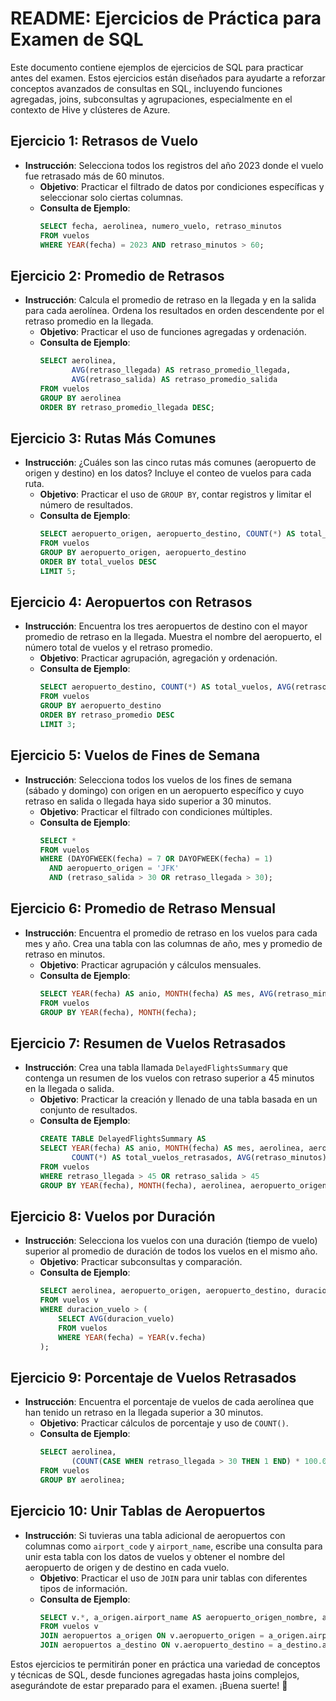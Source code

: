 # README: Ejercicios de Práctica para Examen de SQL

Este documento contiene ejemplos de ejercicios de SQL para practicar antes del examen. Estos ejercicios están diseñados para ayudarte a reforzar conceptos avanzados de consultas en SQL, incluyendo funciones agregadas, joins, subconsultas y agrupaciones, especialmente en el contexto de Hive y clústeres de Azure.

## Ejercicio 1: Retrasos de Vuelo
- **Instrucción**: Selecciona todos los registros del año 2023 donde el vuelo fue retrasado más de 60 minutos.
  - **Objetivo**: Practicar el filtrado de datos por condiciones específicas y seleccionar solo ciertas columnas.
  - **Consulta de Ejemplo**:
    ```sql
    SELECT fecha, aerolinea, numero_vuelo, retraso_minutos
    FROM vuelos
    WHERE YEAR(fecha) = 2023 AND retraso_minutos > 60;
    ```

## Ejercicio 2: Promedio de Retrasos
- **Instrucción**: Calcula el promedio de retraso en la llegada y en la salida para cada aerolínea. Ordena los resultados en orden descendente por el retraso promedio en la llegada.
  - **Objetivo**: Practicar el uso de funciones agregadas y ordenación.
  - **Consulta de Ejemplo**:
    ```sql
    SELECT aerolinea,
           AVG(retraso_llegada) AS retraso_promedio_llegada,
           AVG(retraso_salida) AS retraso_promedio_salida
    FROM vuelos
    GROUP BY aerolinea
    ORDER BY retraso_promedio_llegada DESC;
    ```

## Ejercicio 3: Rutas Más Comunes
- **Instrucción**: ¿Cuáles son las cinco rutas más comunes (aeropuerto de origen y destino) en los datos? Incluye el conteo de vuelos para cada ruta.
  - **Objetivo**: Practicar el uso de `GROUP BY`, contar registros y limitar el número de resultados.
  - **Consulta de Ejemplo**:
    ```sql
    SELECT aeropuerto_origen, aeropuerto_destino, COUNT(*) AS total_vuelos
    FROM vuelos
    GROUP BY aeropuerto_origen, aeropuerto_destino
    ORDER BY total_vuelos DESC
    LIMIT 5;
    ```

## Ejercicio 4: Aeropuertos con Retrasos
- **Instrucción**: Encuentra los tres aeropuertos de destino con el mayor promedio de retraso en la llegada. Muestra el nombre del aeropuerto, el número total de vuelos y el retraso promedio.
  - **Objetivo**: Practicar agrupación, agregación y ordenación.
  - **Consulta de Ejemplo**:
    ```sql
    SELECT aeropuerto_destino, COUNT(*) AS total_vuelos, AVG(retraso_llegada) AS retraso_promedio
    FROM vuelos
    GROUP BY aeropuerto_destino
    ORDER BY retraso_promedio DESC
    LIMIT 3;
    ```

## Ejercicio 5: Vuelos de Fines de Semana
- **Instrucción**: Selecciona todos los vuelos de los fines de semana (sábado y domingo) con origen en un aeropuerto específico y cuyo retraso en salida o llegada haya sido superior a 30 minutos.
  - **Objetivo**: Practicar el filtrado con condiciones múltiples.
  - **Consulta de Ejemplo**:
    ```sql
    SELECT *
    FROM vuelos
    WHERE (DAYOFWEEK(fecha) = 7 OR DAYOFWEEK(fecha) = 1)
      AND aeropuerto_origen = 'JFK'
      AND (retraso_salida > 30 OR retraso_llegada > 30);
    ```

## Ejercicio 6: Promedio de Retraso Mensual
- **Instrucción**: Encuentra el promedio de retraso en los vuelos para cada mes y año. Crea una tabla con las columnas de año, mes y promedio de retraso en minutos.
  - **Objetivo**: Practicar agrupación y cálculos mensuales.
  - **Consulta de Ejemplo**:
    ```sql
    SELECT YEAR(fecha) AS anio, MONTH(fecha) AS mes, AVG(retraso_minutos) AS retraso_promedio
    FROM vuelos
    GROUP BY YEAR(fecha), MONTH(fecha);
    ```

## Ejercicio 7: Resumen de Vuelos Retrasados
- **Instrucción**: Crea una tabla llamada `DelayedFlightsSummary` que contenga un resumen de los vuelos con retraso superior a 45 minutos en la llegada o salida.
  - **Objetivo**: Practicar la creación y llenado de una tabla basada en un conjunto de resultados.
  - **Consulta de Ejemplo**:
    ```sql
    CREATE TABLE DelayedFlightsSummary AS
    SELECT YEAR(fecha) AS anio, MONTH(fecha) AS mes, aerolinea, aeropuerto_origen, aeropuerto_destino,
           COUNT(*) AS total_vuelos_retrasados, AVG(retraso_minutos) AS retraso_promedio
    FROM vuelos
    WHERE retraso_llegada > 45 OR retraso_salida > 45
    GROUP BY YEAR(fecha), MONTH(fecha), aerolinea, aeropuerto_origen, aeropuerto_destino;
    ```

## Ejercicio 8: Vuelos por Duración
- **Instrucción**: Selecciona los vuelos con una duración (tiempo de vuelo) superior al promedio de duración de todos los vuelos en el mismo año.
  - **Objetivo**: Practicar subconsultas y comparación.
  - **Consulta de Ejemplo**:
    ```sql
    SELECT aerolinea, aeropuerto_origen, aeropuerto_destino, duracion_vuelo
    FROM vuelos v
    WHERE duracion_vuelo > (
        SELECT AVG(duracion_vuelo)
        FROM vuelos
        WHERE YEAR(fecha) = YEAR(v.fecha)
    );
    ```

## Ejercicio 9: Porcentaje de Vuelos Retrasados
- **Instrucción**: Encuentra el porcentaje de vuelos de cada aerolínea que han tenido un retraso en la llegada superior a 30 minutos.
  - **Objetivo**: Practicar cálculos de porcentaje y uso de `COUNT()`.
  - **Consulta de Ejemplo**:
    ```sql
    SELECT aerolinea,
           (COUNT(CASE WHEN retraso_llegada > 30 THEN 1 END) * 100.0 / COUNT(*)) AS porcentaje_retrasados
    FROM vuelos
    GROUP BY aerolinea;
    ```

## Ejercicio 10: Unir Tablas de Aeropuertos
- **Instrucción**: Si tuvieras una tabla adicional de aeropuertos con columnas como `airport_code` y `airport_name`, escribe una consulta para unir esta tabla con los datos de vuelos y obtener el nombre del aeropuerto de origen y de destino en cada vuelo.
  - **Objetivo**: Practicar el uso de `JOIN` para unir tablas con diferentes tipos de información.
  - **Consulta de Ejemplo**:
    ```sql
    SELECT v.*, a_origen.airport_name AS aeropuerto_origen_nombre, a_destino.airport_name AS aeropuerto_destino_nombre
    FROM vuelos v
    JOIN aeropuertos a_origen ON v.aeropuerto_origen = a_origen.airport_code
    JOIN aeropuertos a_destino ON v.aeropuerto_destino = a_destino.airport_code;
    ```

Estos ejercicios te permitirán poner en práctica una variedad de conceptos y técnicas de SQL, desde funciones agregadas hasta joins complejos, asegurándote de estar preparado para el examen. ¡Buena suerte! 🚀

